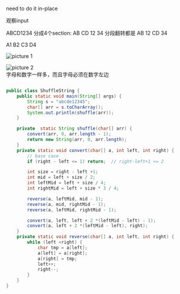 need to do it in-place

观察input

ABCD1234
分成4个section:
AB CD 12 34
                    分段翻转都是
AB 12 CD 34

A1 B2 C3 D4

![picture 1](https://i.loli.net/2021/09/10/pmKc2ea35EFtd1D.png)  


![picture 2](https://i.loli.net/2021/09/10/HeSJKCxE81g2i5u.png)  
字母和数字一样多，而且字母必须在数字左边



```java

public class ShuffleString {
    public static void main(String[] args) {
        String s = "abcde12345";
        char[] arr = s.toCharArray();
        System.out.println(shuffle(arr));
    }

    private  static String shuffle(char[] arr) {
        convert(arr, 0, arr.length - 1);
        return new String(arr, 0, arr.length);
    }
    private static void convert(char[] a, int left, int right) {
        // base case
        if (right - left <= 1) return;  // right-left+1 <= 2

        int size = right - left +1;
        int mid = left + size / 2;
        int leftMid = left + size / 4;
        int rightMid = left + size * 3 / 4;

        reverse(a, leftMid, mid - 1);
        reverse(a, mid, rightMid - 1);
        reverse(a, leftMid, rightMid - 1);

        convert(a, left, left + 2 *(leftMid - left) - 1);
        convert(a, left + 2 *(leftMid - left), right);
    }
    private static void reverse(char[] a, int left, int right) {
        while (left <right) {
            char tmp = a[left];
            a[left] = a[right];
            a[right] = tmp;
            left++;
            right--;
        }
    }
}

```